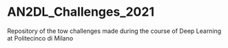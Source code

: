 # AN2DL_Challenges_2021
Repository of the tow challenges made during the course of Deep Learning at Politecinco di Milano
